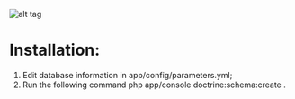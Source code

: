 ![alt tag](http://s23.postimg.org/qu1eqj6cb/app.png)

Installation:
========================
1. Edit database information in app/config/parameters.yml;
2. Run the following command
        php app/console doctrine:schema:create
.


